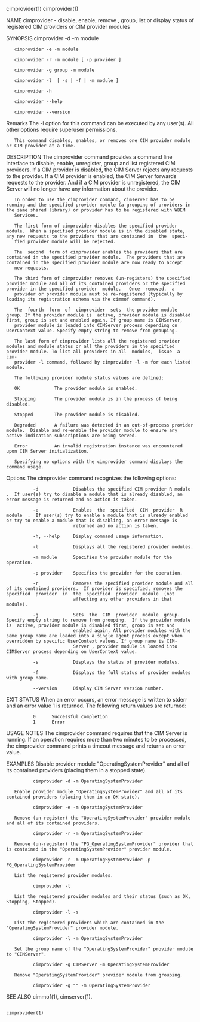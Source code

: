 cimprovider(1)                                                                                                                                                                                 cimprovider(1)



NAME
       cimprovider - disable, enable, remove , group, list or display status of registered CIM providers or CIM provider modules

SYNOPSIS
       cimprovider -d -m module

       cimprovider -e -m module

       cimprovider -r -m module [ -p provider ]

       cimprovider -g group -m module

       cimprovider -l  [ -s | -f | -m module ]

       cimprovider -h

       cimprovider --help

       cimprovider --version


   Remarks
       The -l option for this command can be executed by any user(s). All other options require superuser permissions.

       This command disables, enables, or removes one CIM provider module or CIM provider at a time.

DESCRIPTION
       The cimprovider command provides a command line interface to disable, enable, unregister, group and list registered CIM providers.  If a CIM provider is disabled, the CIM Server rejects any requests
       to the provider.  If a CIM provider is enabled, the CIM Server forwards requests to the provider.  And if a CIM provider is unregistered, the CIM Server will no longer have any information about the
       provider.

       In order to use the cimprovider command, cimserver has to be running and the specified provider module (a grouping of providers in the same shared library) or provider has to be registered with WBEM
       Services.

       The first form of cimprovider disables the specified provider module.  When a specified provider module is in the disabled state, any new requests to the providers that are contained in  the  speci‐
       fied provider module will be rejected.

       The  second  form of cimprovider enables the providers that are contained in the specified provider module.  The providers that are contained in the specified provider module are now ready to accept
       new requests.

       The third form of cimprovider removes (un-registers) the specified provider module and all of its contained providers or the specified provider in the specified provider  module.   Once  removed,  a
       provider or provider module must be re-registered (typically by loading its registration schema via the cimmof command).

       The  fourth  form  of  cimprovider  sets  the provider module group. If the provider module is  active, provider module is disabled first, group is set and enabled again. If group name is CIMServer,
       provider module is loaded into CIMServer process depending on UserContext value. Specify empty string to remove from grouping.

       The last form of cimprovider lists all the registered provider modules and module status or all the providers in the specified provider module. To list all providers in all  modules,  issue  a  cim‐
       provider -l command, followed by cimprovider -l -m for each listed module.

       The following provider module status values are defined:

       OK             The provider module is enabled.

       Stopping       The provider module is in the process of being disabled.

       Stopped        The provider module is disabled.

       Degraded       A failure was detected in an out-of-process provider module.  Disable and re-enable the provider module to ensure any active indication subscriptions are being served.

       Error          An invalid registration instance was encountered upon CIM Server initialization.

       Specifying no options with the cimprovider command displays the command usage.

   Options
       The cimprovider command recognizes the following options:

              -d             Disables the specified CIM provider R module .  If user(s) try to disable a module that is already disabled, an error message is returned and no action is taken.

              -e             Enables  the  specified  CIM  provider  R  module  .  If user(s) try to enable a module that is already enabled or try to enable a module that is disabling, an error message is
                             returned and no action is taken.

              -h, --help     Display command usage information.

              -l             Displays all the registered provider modules.

              -m module      Specifies the provider module for the operation.

              -p provider    Specifies the provider for the operation.

              -r             Removes the specified provider module and all of its contained providers.  If provider is specified, removes the specified  provider  in  the  specified  provider  module  (not
                             affecting any other providers in that module).

              -g             Sets  the  CIM  provider  module  group.   Specify empty string to remove from grouping.  If the provider module is  active, provider module is disabled first, group is set and
                             enabled again. All provider modules with the same group name are loaded into a single agent process except when overridden by specific UserContext values. If group name is CIM‐
                             Server , provider module is loaded into CIMServer process depending on UserContext value.

              -s             Displays the status of provider modules.

              -f             Displays the full status of provider modules with group name.

              --version      Display CIM Server version number.

EXIT STATUS
       When an error occurs, an error message is written to stderr and an error value 1 is returned.  The following return values are returned:

              0      Successful completion
              1      Error

USAGE NOTES
       The cimprovider command requires that the CIM Server is running. If an operation requires more than two minutes to be processed, the cimprovider command prints a timeout message and returns an error
       value.

EXAMPLES
       Disable provider module "OperatingSystemProvider" and all of its contained providers (placing them in a stopped state).

              cimprovider -d -m OperatingSystemProvider

       Enable provider module "OperatingSystemProvider" and all of its contained providers (placing them in an OK state).

              cimprovider -e -m OperatingSystemProvider

       Remove (un-register) the "OperatingSystemProvider" provider module and all of its contained providers.

              cimprovider -r -m OperatingSystemProvider

       Remove (un-register) the "PG_OperatingSystemProvider" provider that is contained in the "OperatingSystemProvider" provider module.

              cimprovider -r -m OperatingSystemProvider -p PG_OperatingSystemProvider

       List the registered provider modules.

              cimprovider -l

       List the registered provider modules and their status (such as OK, Stopping, Stopped).

              cimprovider -l -s

       List the registered providers which are contained in the "OperatingSystemProvider" provider module.

              cimprovider -l -m OperatingSystemProvider

       Set the group name of the "OperatingSystemProvider" provider module to "CIMServer".

              cimprovider -g CIMServer -m OperatingSystemProvider

       Remove "OperatingSystemProvider" provider module from grouping.

              cimprovider -g "" -m OperatingSystemProvider

SEE ALSO
       cimmof(1), cimserver(1).



                                                                                                                                                                                               cimprovider(1)
